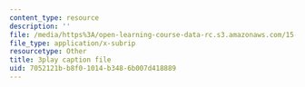 ```yaml
---
content_type: resource
description: ''
file: /media/https%3A/open-learning-course-data-rc.s3.amazonaws.com/15-s12-blockchain-and-money-fall-2018/7052121bb8f01014b3486b007d418889_7EXcHqLg7BI.srt
file_type: application/x-subrip
resourcetype: Other
title: 3play caption file
uid: 7052121b-b8f0-1014-b348-6b007d418889
---
```

